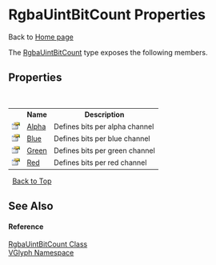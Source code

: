 # RgbaUintBitCount Properties
Back to <a href="Home.md">Home page</a> 

The <a href="T_VGlyph_RgbaUintBitCount.md">RgbaUintBitCount</a> type exposes the following members.


## Properties
&nbsp;<table><tr><th></th><th>Name</th><th>Description</th></tr><tr><td>![Public property](media/pubproperty.gif "Public property")</td><td><a href="P_VGlyph_RgbaUintBitCount_Alpha.md">Alpha</a></td><td>
Defines bits per alpha channel</td></tr><tr><td>![Public property](media/pubproperty.gif "Public property")</td><td><a href="P_VGlyph_RgbaUintBitCount_Blue.md">Blue</a></td><td>
Defines bits per blue channel</td></tr><tr><td>![Public property](media/pubproperty.gif "Public property")</td><td><a href="P_VGlyph_RgbaUintBitCount_Green.md">Green</a></td><td>
Defines bits per green channel</td></tr><tr><td>![Public property](media/pubproperty.gif "Public property")</td><td><a href="P_VGlyph_RgbaUintBitCount_Red.md">Red</a></td><td>
Defines bits per red channel</td></tr></table>&nbsp;
<a href="#rgbauintbitcount-properties">Back to Top</a>

## See Also


#### Reference
<a href="T_VGlyph_RgbaUintBitCount.md">RgbaUintBitCount Class</a><br /><a href="N_VGlyph.md">VGlyph Namespace</a><br />